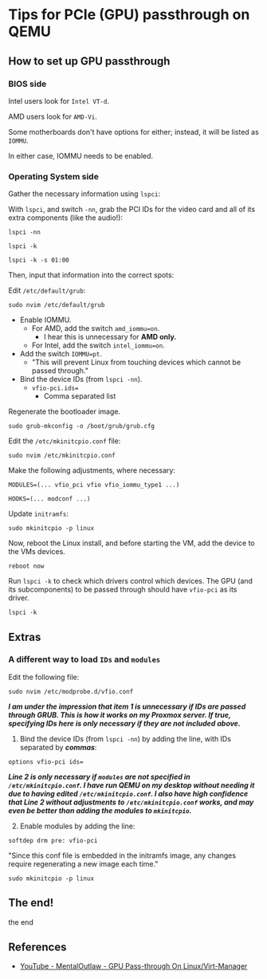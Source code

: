 # Tips for PCIe (GPU) passthrough on QEMU

## How to set up GPU passthrough

### BIOS side

Intel users look for `Intel VT-d`.

AMD users look for `AMD-Vi`.

Some motherboards don't have options for either; instead, it will be listed as `IOMMU`.

In either case, IOMMU needs to be enabled.

### Operating System side

Gather the necessary information using `lspci`:

With `lspci`, and switch `-nn`, grab the PCI IDs for the video card and all of its extra components (like the audio!):

```
lspci -nn

lspci -k

lspci -k -s 01:00
```

Then, input that information into the correct spots:

Edit `/etc/default/grub`:

```
sudo nvim /etc/default/grub
```

- Enable IOMMU.
  - For AMD, add the switch `amd_iommu=on`.
    - I hear this is unnecessary for **AMD only.**
  - For Intel, add the switch `intel_iommu=on`.
- Add the switch `IOMMU=pt`.
  - "This will prevent Linux from touching devices which cannot be passed through."
- Bind the device IDs (from `lspci -nn`).
  - `vfio-pci.ids=`
    - Comma separated list

Regenerate the bootloader image.

```
sudo grub-mkconfig -o /boot/grub/grub.cfg
```

Edit the `/etc/mkinitcpio.conf` file:

```
sudo nvim /etc/mkinitcpio.conf
```

Make the following adjustments, where necessary:

`MODULES=(... vfio_pci vfio vfio_iommu_type1 ...)`

`HOOKS=(... modconf ...)`

Update `initramfs`:

```
sudo mkinitcpio -p linux
```

Now, reboot the Linux install, and before starting the VM, add the device to the VMs devices.

```
reboot now
```

Run `lspci -k` to check which drivers control which devices. The GPU (and its subcomponents) to be passed through should have `vfio-pci` as its driver.

```
lspci -k
```

## Extras

### A different way to load `IDs` and `modules`

Edit the following file:

```
sudo nvim /etc/modprobe.d/vfio.conf
```

***I am under the impression that item 1 is unnecessary if IDs are passed through GRUB. This is how it works on my Proxmox server. If true, specifying IDs here is only necessary if they are not included above.***

1. Bind the device IDs (from `lspci -nn`) by adding the line, with IDs separated by ***commas***:

```
options vfio-pci ids=
```

***Line 2 is only necessary if `modules` are not specified in `/etc/mkinitcpio.conf`. I have run QEMU on my desktop without needing it due to having edited `/etc/mkinitcpio.conf`. I also have high confidence that Line 2 without adjustments to `/etc/mkinitcpio.conf` works, and may even be better than adding the modules to `mkinitcpio`.***

2. Enable modules by adding the line:

```
softdep drm pre: vfio-pci
```

"Since this conf file is embedded in the initramfs image, any changes require regenerating a new image each time."

```
sudo mkinitcpio -p linux
```

## The end!

the end

## References

- [YouTube - MentalOutlaw - GPU Pass-through On Linux/Virt-Manager](https://www.youtube.com/watch?v=KVDUs019IB8)
